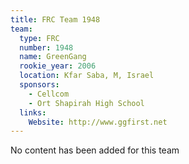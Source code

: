 ```yaml
---
title: FRC Team 1948
team:
  type: FRC
  number: 1948
  name: GreenGang
  rookie_year: 2006
  location: Kfar Saba, M, Israel
  sponsors:
    - Cellcom
    - Ort Shapirah High School
  links:
    Website: http://www.ggfirst.net
---
```

No content has been added for this team